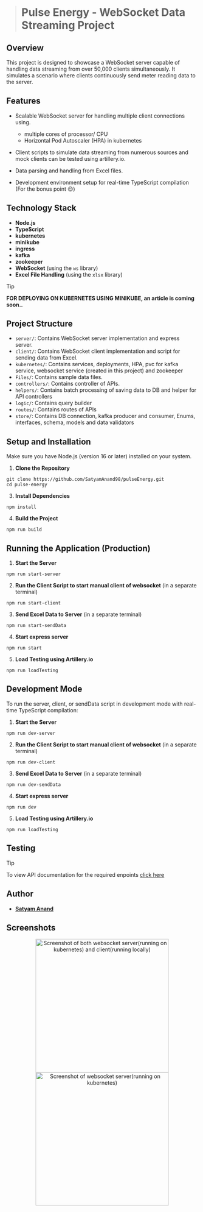 > # Pulse Energy - WebSocket Data Streaming Project

## Overview

This project is designed to showcase a WebSocket server capable of handling data streaming from over 50,000 clients simultaneously. It simulates a scenario where clients continuously send meter reading data to the server.

## Features

-   Scalable WebSocket server for handling multiple client connections using.
    -  multiple cores of processor/ CPU
    -  Horizontal Pod Autoscaler (HPA) in kubernetes
      
-   Client scripts to simulate data streaming from numerous sources and mock clients can be tested using artillery.io.
-   Data parsing and handling from Excel files.
-   Development environment setup for real-time TypeScript compilation (For the bonus point 😉)

## Technology Stack

-   **Node.js**
-   **TypeScript**
-   **kubernetes**
-   **minikube**
-   **ingress**
-   **kafka**
-   **zookeeper**
-   **WebSocket** (using the `ws` library)
-   **Excel File Handling** (using the `xlsx` library)

> [!TIP]
> **FOR DEPLOYING ON KUBERNETES USING MINIKUBE, an article is coming soon..**

## Project Structure

-   `server/`: Contains WebSocket server implementation and express server.
-   `client/`: Contains WebSocket client implementation and script for sending data from Excel.
-   `kubernetes/`: Contains services, deployments, HPA, pvc for kafka service, websocket service (created in this project) and zookeeper
-   `Files/`: Contains sample data files.
-   `controllers/`: Contains controller of APIs.
-   `helpers/`: Contains batch processing of saving data to DB and helper for API controllers
-   `logic/`: Contains query builder
-   `routes/`: Contains routes of APIs
-   `store/`: Contains DB connection, kafka producer and consumer, Enums, interfaces, schema, models and data validators

## Setup and Installation

Make sure you have Node.js (version 16 or later) installed on your system.

1. **Clone the Repository**

```
git clone https://github.com/SatyamAnand98/pulseEnergy.git
cd pulse-energy
```

3. **Install Dependencies**

```
npm install
```

4. **Build the Project**

```
npm run build
```

## Running the Application (Production)

1. **Start the Server**

```
npm run start-server
```

2. **Run the Client Script to start manual client of websocket** (in a separate terminal)

```
npm run start-client
```

3. **Send Excel Data to Server** (in a separate terminal)

```
npm run start-sendData
```

4. **Start express server**
```
npm run start
```

5. **Load Testing using Artillery.io**
```
npm run loadTesting
```

## Development Mode

To run the server, client, or sendData script in development mode with real-time TypeScript compilation:

1. **Start the Server**

```
npm run dev-server
```

2. **Run the Client Script to start manual client of websocket** (in a separate terminal)

```
npm run dev-client
```

3. **Send Excel Data to Server** (in a separate terminal)

```
npm run dev-sendData
```

4. **Start express server**
```
npm run dev
```

5. **Load Testing using Artillery.io**
```
npm run loadTesting
```

## Testing

> [!TIP]
> To view API documentation for the required enpoints [click here](https://documenter.getpostman.com/view/20345587/2s9YsFFEUo)
> 

## Author

-   [**Satyam Anand**](https://github.com/SatyamAnand98)

## Screenshots

<p align="center">
  <img src="https://github.com/SatyamAnand98/pulseEnergy/blob/main/Files/screenshot.png/raw=true" width="350" title="Screenshot of both websocket server(running on kubernetes) and client(running locally)">
  <img src="[your_relative_path_here_number_2_large_name](https://github.com/SatyamAnand98/pulseEnergy/blob/main/Files/screenshot2.png/raw=true)" width="350" alt="Screenshot of websocket server(running on kubernetes)">
</p>

